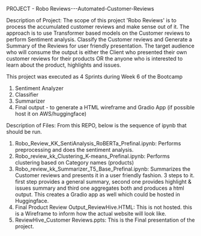 PROJECT - Robo Reviews---Automated-Customer-Reviews

Description of Project:
The scope of this project 'Robo Reviews' is to process the accumulated customer reviews and make sense out of it. The approach is to use Transformer based models on the Customer reviews to perform Sentiment analysis. Classify the Customer reviews and Generate a Summary of the Reviews for user friendly presentation. The target audience who will consume the output is either the Client who presented their own customer reviews for their products OR the anyone who is interested to learn about the product, highlights and issues. 

This project was executed as 4 Sprints during Week 6 of the Bootcamp
1. Sentiment Analyzer
2. Classifier
3. Summarizer
4. Final output - to generate a HTML wireframe and Gradio App (if possible host it on AWS/huggingface)

Description of Files:
From this REPO, below is the sequence of ipynb that should be run. 
1. Robo_Review_KK_SentiAnalysis_RoBERTa_Prefinal.ipynb: Performs preprocessing and does the sentiment analysis.
2. Robo_review_kk_Clustering_K-means_Prefinal.ipynb: Performs clustering based on Category names (products)
3. Robo_review_kk_Summarizer_T5_Base_Prefinal.ipynb: Summarizes the Customer reviews and presents it in a user friendly fashion. 3 steps to it.
   first step provides a general summary, second one provides highlight & issues summary and third one aggregates both and produces a html output.
   This creates a Gradio app as well which could be hosted in Huggingface.
4. Final Product Review Output_ReviewHive.HTML: This is not hosted. this is a Wireframe to inform how the actual website will look like.
5. ReviewHive_Customer Reviews.ppts: This is the Final presentation of the project. 
    
